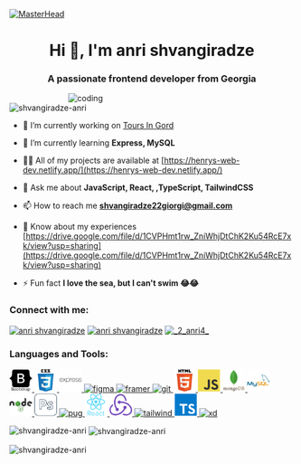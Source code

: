 [![MasterHead](https://citybreakscle.com/wp-content/uploads/2022/08/6-Proven-Ways-to-Become-a-Better-Programmer-and-Software-Developer.png)](https://henrys-web-dev.netlify.app/)
<h1 align="center">Hi 👋, I'm anri shvangiradze</h1>
<h3 align="center">A passionate frontend developer from Georgia</h3>

<img align="right" width="400" src="https://user-images.githubusercontent.com/69011963/137184767-79a13ec7-1bb3-4341-a6da-3a149c9c159a.gif" alt="coding">

<p align="left"> <img src="https://komarev.com/ghpvc/?username=shvangiradze-anri&label=Profile%20views&color=0e75b6&style=flat" alt="shvangiradze-anri" /> </p>

- 🔭 I’m currently working on [Tours In Gord](https://toursingord.netlify.app/)

- 🌱 I’m currently learning **Express, MySQL**

- 👨‍💻 All of my projects are available at [https://henrys-web-dev.netlify.app/](https://henrys-web-dev.netlify.app/)

- 💬 Ask me about **JavaScript, React, ,TypeScript, TailwindCSS**

- 📫 How to reach me **shvangiradze22giorgi@gmail.com**

- 📄 Know about my experiences [https://drive.google.com/file/d/1CVPHmt1rw_ZniWhjDtChK2Ku54RcE7xk/view?usp=sharing](https://drive.google.com/file/d/1CVPHmt1rw_ZniWhjDtChK2Ku54RcE7xk/view?usp=sharing)

- ⚡ Fun fact **I love the sea, but I can't swim 😂😂**

<h3 align="left">Connect with me:</h3>
<p align="left">
<a href="https://linkedin.com/in/anri shvangiradze" target="blank"><img align="center" src="https://raw.githubusercontent.com/rahuldkjain/github-profile-readme-generator/master/src/images/icons/Social/linked-in-alt.svg" alt="anri shvangiradze" height="30" width="40" /></a>
<a href="https://fb.com/anri shvangiradze" target="blank"><img align="center" src="https://raw.githubusercontent.com/rahuldkjain/github-profile-readme-generator/master/src/images/icons/Social/facebook.svg" alt="anri shvangiradze" height="30" width="40" /></a>
<a href="https://instagram.com/_2_anri4_" target="blank"><img align="center" src="https://raw.githubusercontent.com/rahuldkjain/github-profile-readme-generator/master/src/images/icons/Social/instagram.svg" alt="_2_anri4_" height="30" width="40" /></a>
</p>

<h3 align="left">Languages and Tools:</h3>
<p align="left"> <a href="https://getbootstrap.com" target="_blank" rel="noreferrer"> <img src="https://raw.githubusercontent.com/devicons/devicon/master/icons/bootstrap/bootstrap-plain-wordmark.svg" alt="bootstrap" width="40" height="40"/> </a> <a href="https://www.w3schools.com/css/" target="_blank" rel="noreferrer"> <img src="https://raw.githubusercontent.com/devicons/devicon/master/icons/css3/css3-original-wordmark.svg" alt="css3" width="40" height="40"/> </a> <a href="https://expressjs.com" target="_blank" rel="noreferrer"> <img src="https://raw.githubusercontent.com/devicons/devicon/master/icons/express/express-original-wordmark.svg" alt="express" width="40" height="40"/> </a> <a href="https://www.figma.com/" target="_blank" rel="noreferrer"> <img src="https://www.vectorlogo.zone/logos/figma/figma-icon.svg" alt="figma" width="40" height="40"/> </a> <a href="https://www.framer.com/" target="_blank" rel="noreferrer"> <img src="https://www.vectorlogo.zone/logos/framer/framer-icon.svg" alt="framer" width="40" height="40"/> </a> <a href="https://git-scm.com/" target="_blank" rel="noreferrer"> <img src="https://www.vectorlogo.zone/logos/git-scm/git-scm-icon.svg" alt="git" width="40" height="40"/> </a> <a href="https://www.w3.org/html/" target="_blank" rel="noreferrer"> <img src="https://raw.githubusercontent.com/devicons/devicon/master/icons/html5/html5-original-wordmark.svg" alt="html5" width="40" height="40"/> </a> <a href="https://developer.mozilla.org/en-US/docs/Web/JavaScript" target="_blank" rel="noreferrer"> <img src="https://raw.githubusercontent.com/devicons/devicon/master/icons/javascript/javascript-original.svg" alt="javascript" width="40" height="40"/> </a> <a href="https://www.mongodb.com/" target="_blank" rel="noreferrer"> <img src="https://raw.githubusercontent.com/devicons/devicon/master/icons/mongodb/mongodb-original-wordmark.svg" alt="mongodb" width="40" height="40"/> </a> <a href="https://www.mysql.com/" target="_blank" rel="noreferrer"> <img src="https://raw.githubusercontent.com/devicons/devicon/master/icons/mysql/mysql-original-wordmark.svg" alt="mysql" width="40" height="40"/> </a> <a href="https://nodejs.org" target="_blank" rel="noreferrer"> <img src="https://raw.githubusercontent.com/devicons/devicon/master/icons/nodejs/nodejs-original-wordmark.svg" alt="nodejs" width="40" height="40"/> </a> <a href="https://www.photoshop.com/en" target="_blank" rel="noreferrer"> <img src="https://raw.githubusercontent.com/devicons/devicon/master/icons/photoshop/photoshop-line.svg" alt="photoshop" width="40" height="40"/> </a> <a href="https://pugjs.org" target="_blank" rel="noreferrer"> <img src="https://cdn.worldvectorlogo.com/logos/pug.svg" alt="pug" width="40" height="40"/> </a> <a href="https://reactjs.org/" target="_blank" rel="noreferrer"> <img src="https://raw.githubusercontent.com/devicons/devicon/master/icons/react/react-original-wordmark.svg" alt="react" width="40" height="40"/> </a> <a href="https://redux.js.org" target="_blank" rel="noreferrer"> <img src="https://raw.githubusercontent.com/devicons/devicon/master/icons/redux/redux-original.svg" alt="redux" width="40" height="40"/> </a> <a href="https://tailwindcss.com/" target="_blank" rel="noreferrer"> <img src="https://www.vectorlogo.zone/logos/tailwindcss/tailwindcss-icon.svg" alt="tailwind" width="40" height="40"/> </a> <a href="https://www.typescriptlang.org/" target="_blank" rel="noreferrer"> <img src="https://raw.githubusercontent.com/devicons/devicon/master/icons/typescript/typescript-original.svg" alt="typescript" width="40" height="40"/> </a> <a href="https://www.adobe.com/products/xd.html" target="_blank" rel="noreferrer"> <img src="https://cdn.worldvectorlogo.com/logos/adobe-xd.svg" alt="xd" width="40" height="40"/> </a> </p>

<p><img align="left" src="https://github-readme-stats.vercel.app/api/top-langs?username=shvangiradze-anri&show_icons=true&locale=en&layout=compact" alt="shvangiradze-anri" /></p>

<p>&nbsp;<img align="center" src="https://github-readme-stats.vercel.app/api?username=shvangiradze-anri&show_icons=true&locale=en" alt="shvangiradze-anri" /></p>

<p><img align="center" src="https://github-readme-streak-stats.herokuapp.com/?user=shvangiradze-anri&" alt="shvangiradze-anri" /></p>

